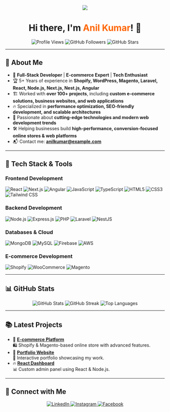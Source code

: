 <!-- Banner -->
<p align="center">
  <img src="https://readme-typing-svg.herokuapp.com?size=25&width=600&lines=🚀+Full-Stack+Developer+with+5%2B+Years+Experience;🛒+Shopify+|+Magento+|+WordPress+|+Laravel;⚡+Building+Scalable+Web+Apps;💡+Expert+in+React+|+Node.js+|+Next.js;📈+Passionate+about+E-commerce+and+Tech+Solutions">
</p>

<h1 align="center">Hi there, I'm <span style="color:#ff6600;">Anil Kumar</span>! 👋</h1>

<p align="center">
  <img src="https://komarev.com/ghpvc/?username=anildhiman093&label=Profile%20Views&color=blueviolet&style=flat" alt="Profile Views"/>
  <img src="https://img.shields.io/github/followers/anildhiman093?style=social" alt="GitHub Followers"/>
  <img src="https://img.shields.io/github/stars/anildhiman093?style=social" alt="GitHub Stars"/>
</p>

---

## 🌟 **About Me**
- 🎯 **Full-Stack Developer** | **E-commerce Expert** | **Tech Enthusiast**  
- 🏆 5+ Years of experience in **Shopify, WordPress, Magento, Laravel, React, Node.js, Next.js, Nest.js, Angular**  
- 🏗️ Worked with **over 100+ projects**, including **custom e-commerce solutions, business websites, and web applications**  
- 🔥 Specialized in **performance optimization, SEO-friendly development, and scalable architectures**  
- 🚀 Passionate about **cutting-edge technologies and modern web development trends**  
- 🛠️ Helping businesses build **high-performance, conversion-focused online stores & web platforms**  
- 📬 Contact me: **[anilkumar@example.com](mailto:anilkumar@example.com)**  

---

## 🚀 **Tech Stack & Tools**
### **Frontend Development**
![React](https://img.shields.io/badge/-React-61DAFB?style=flat-square&logo=react&logoColor=black)
![Next.js](https://img.shields.io/badge/-Next.js-000?style=flat-square&logo=next.js)
![Angular](https://img.shields.io/badge/-Angular-DD0031?style=flat-square&logo=angular&logoColor=white)
![JavaScript](https://img.shields.io/badge/-JavaScript-F7DF1E?style=flat-square&logo=javascript&logoColor=black)
![TypeScript](https://img.shields.io/badge/-TypeScript-007ACC?style=flat-square&logo=typescript&logoColor=white)
![HTML5](https://img.shields.io/badge/-HTML5-E34F26?style=flat-square&logo=html5&logoColor=white)
![CSS3](https://img.shields.io/badge/-CSS3-1572B6?style=flat-square&logo=css3)
![Tailwind CSS](https://img.shields.io/badge/-TailwindCSS-06B6D4?style=flat-square&logo=tailwind-css&logoColor=white)

### **Backend Development**
![Node.js](https://img.shields.io/badge/-Node.js-339933?style=flat-square&logo=node.js&logoColor=white)
![Express.js](https://img.shields.io/badge/-Express.js-000?style=flat-square&logo=express)
![PHP](https://img.shields.io/badge/-PHP-777BB4?style=flat-square&logo=php&logoColor=white)
![Laravel](https://img.shields.io/badge/-Laravel-FF2D20?style=flat-square&logo=laravel&logoColor=white)
![NestJS](https://img.shields.io/badge/-NestJS-E0234E?style=flat-square&logo=nestjs&logoColor=white)

### **Databases & Cloud**
![MongoDB](https://img.shields.io/badge/-MongoDB-47A248?style=flat-square&logo=mongodb&logoColor=white)
![MySQL](https://img.shields.io/badge/-MySQL-4479A1?style=flat-square&logo=mysql&logoColor=white)
![Firebase](https://img.shields.io/badge/-Firebase-FFCA28?style=flat-square&logo=firebase)
![AWS](https://img.shields.io/badge/-AWS-FF9900?style=flat-square&logo=amazon-aws&logoColor=white)

### **E-commerce Development**
![Shopify](https://img.shields.io/badge/-Shopify-7AB55C?style=flat-square&logo=shopify&logoColor=white)
![WooCommerce](https://img.shields.io/badge/-WooCommerce-96588A?style=flat-square&logo=woocommerce&logoColor=white)
![Magento](https://img.shields.io/badge/-Magento-EE672F?style=flat-square&logo=magento&logoColor=white)

---

## 📊 **GitHub Stats**
<p align="center">
  <img src="https://github-readme-stats.vercel.app/api?username=anildhiman093&show_icons=true&theme=radical" alt="GitHub Stats"/>
  <img src="https://github-readme-streak-stats.herokuapp.com/?user=anildhiman093&theme=radical" alt="GitHub Streak"/>
  <img src="https://github-readme-stats.vercel.app/api/top-langs/?username=anildhiman093&layout=compact&theme=radical" alt="Top Languages"/>
</p>

---

## 📚 **Latest Projects**
- 🚀 **[E-commerce Platform](https://github.com/anildhiman093/ecommerce-platform)**  
  🛍️ Shopify & Magento-based online store with advanced features.  
- 🎨 **[Portfolio Website](https://github.com/anildhiman093/portfolio-website)**  
  💼 Interactive portfolio showcasing my work.  
- 🔥 **[React Dashboard](https://github.com/anildhiman093/react-dashboard)**  
  📊 Custom admin panel using React & Node.js.  

---

## 📡 **Connect with Me**
<p align="center">
<a href="https://www.linkedin.com/in/anil-kumar-713b07144" target="_blank">
  <img src="https://img.shields.io/badge/LinkedIn-%230077B5.svg?style=flat-square&logo=linkedin&logoColor=white" alt="LinkedIn"/>
</a>
<a href="https://www.instagram.com/_anil_dhiman" target="_blank">
  <img src="https://img.shields.io/badge/Instagram-%23E4405F.svg?style=flat-square&logo=instagram&logoColor=white" alt="Instagram"/>
</a>
<a href="https://www.facebook.com/anil.dhiman.148553" target="_blank">
  <img src="https://img.shields.io/badge/Facebook-%231877F2.svg?style=flat-square&logo=facebook&logoColor=white" alt="Facebook"/>
</a>
</p>
